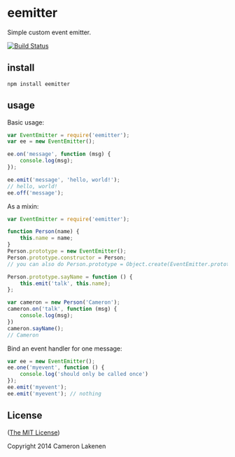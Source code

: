# eemitter

Simple custom event emitter.

[![Build Status](https://travis-ci.org/lakenen/eemitter.png?branch=master)](https://travis-ci.org/lakenen/eemitter)


## install

```
npm install eemitter
```


## usage

Basic usage:
```js
var EventEmitter = require('eemitter');
var ee = new EventEmitter();

ee.on('message', function (msg) {
    console.log(msg);
});

ee.emit('message', 'hello, world!');
// hello, world!
ee.off('message');
```

As a mixin:
```js
var EventEmitter = require('eemitter');

function Person(name) {
    this.name = name;
}
Person.prototype = new EventEmitter();
Person.prototype.constructor = Person;
// you can also do Person.prototype = Object.create(EventEmitter.prototype);

Person.prototype.sayName = function () {
    this.emit('talk', this.name);
};

var cameron = new Person('Cameron');
cameron.on('talk', function (msg) {
    console.log(msg);
})
cameron.sayName();
// Cameron

```

Bind an event handler for one message:
```js
var ee = new EventEmitter();
ee.one('myevent', function () {
    console.log('should only be called once')
});
ee.emit('myevent');
ee.emit('myevent'); // nothing
```

## License

([The MIT License](LICENSE))

Copyright 2014 Cameron Lakenen
